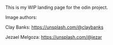 This is my WIP landing page for the odin project.

Image authors:

Clay Banks: https://unsplash.com/@claybanks

Jezael Melgoza: https://unsplash.com/@jezar
